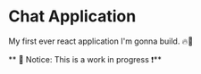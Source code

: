 # Chat Application
My first ever react application I'm gonna build. 🔥🚀

** 📢 Notice: This is a work in progress ❗️**
